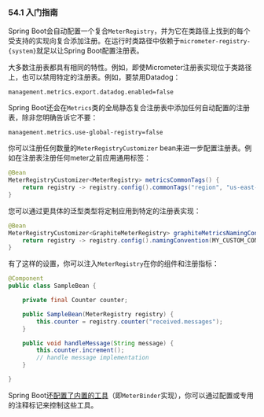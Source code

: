 ### 54.1 入门指南

Spring Boot会自动配置一个复合`MeterRegistry`，并为它在类路径上找到的每个受支持的实现向复合添加注册。在运行时类路径中依赖于`micrometer-registry-{system}`就足以让Spring Boot配置注册表。

大多数注册表都具有相同的特性。例如，即使Micrometer注册表实现位于类路径上，也可以禁用特定的注册表。例如，要禁用Datadog：
```properties
management.metrics.export.datadog.enabled=false
```

Spring Boot还会在`Metrics`类的全局静态复合注册表中添加任何自动配置的注册表，除非您明确告诉它不要：
```properties
management.metrics.use-global-registry=false
```

你可以注册任何数量的`MeterRegistryCustomizer` bean来进一步配置注册表。例如在注册表注册任何meter之前应用通用标签：
```java
@Bean
MeterRegistryCustomizer<MeterRegistry> metricsCommonTags() {
	return registry -> registry.config().commonTags("region", "us-east-1");
}
```

您可以通过更具体的泛型类型将定制应用到特定的注册表实现：
```java
@Bean
MeterRegistryCustomizer<GraphiteMeterRegistry> graphiteMetricsNamingConvention() {
	return registry -> registry.config().namingConvention(MY_CUSTOM_CONVENTION);
}
```

有了这样的设置，你可以注入`MeterRegistry`在你的组件和注册指标：
```java
@Component
public class SampleBean {

	private final Counter counter;

	public SampleBean(MeterRegistry registry) {
		this.counter = registry.counter("received.messages");
	}

	public void handleMessage(String message) {
		this.counter.increment();
		// handle message implementation
	}

}
```

Spring Boot还[配置了内置的工具](https://docs.spring.io/spring-boot/docs/2.0.0.RELEASE/reference/htmlsingle/#production-ready-metrics-meter)（即`MeterBinder`实现），你可以通过配置或专用的注释标记来控制这些工具。
